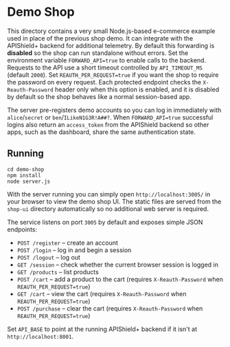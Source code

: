 # Demo Shop

This directory contains a very small Node.js-based e-commerce example used in place of the previous shop demo.
It can integrate with the APIShield+ backend for additional telemetry. By default
this forwarding is **disabled** so the shop can run standalone without errors.
Set the environment variable `FORWARD_API=true` to enable calls to the backend. Requests to the API use a short timeout controlled by `API_TIMEOUT_MS` (default `2000`). Set `REAUTH_PER_REQUEST=true` if you want the shop to require the password on every request.
Each protected endpoint checks the `X-Reauth-Password` header only when this option is enabled, and it is disabled by default so the shop behaves like a normal session-based app.

The server pre-registers demo accounts so you can log in immediately with
`alice`/`secret` or `ben`/`ILikeN1G3R!A##?`.
When `FORWARD_API=true` successful logins also return an `access_token`
from the APIShield backend so other apps, such as the dashboard, share the
same authentication state.

## Running

```
cd demo-shop
npm install
node server.js
```

With the server running you can simply open `http://localhost:3005/` in your
browser to view the demo shop UI. The static files are served from the
`shop-ui` directory automatically so no additional web server is required.

The service listens on port `3005` by default and exposes simple JSON endpoints:

- `POST /register` – create an account
- `POST /login` – log in and begin a session
- `POST /logout` – log out
- `GET /session` – check whether the current browser session is logged in
- `GET /products` – list products
- `POST /cart` – add a product to the cart (requires `X-Reauth-Password` when
  `REAUTH_PER_REQUEST=true`)
- `GET /cart` – view the cart (requires `X-Reauth-Password` when
  `REAUTH_PER_REQUEST=true`)
- `POST /purchase` – clear the cart (requires `X-Reauth-Password` when
  `REAUTH_PER_REQUEST=true`)

Set `API_BASE` to point at the running APIShield+ backend if it isn't at `http://localhost:8001`.
